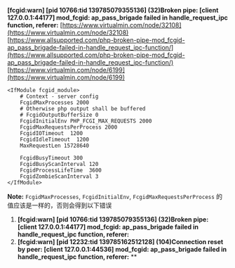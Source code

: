 **[fcgid:warn] [pid 10766:tid 139785079355136] (32)Broken pipe: [client 127.0.0.1:44177] mod_fcgid: ap_pass_brigade failed in handle_request_ipc function, referer:**
[https://www.virtualmin.com/node/32108](https://www.virtualmin.com/node/32108)
[https://www.allsupported.com/php-broken-pipe-mod_fcgid-ap_pass_brigade-failed-in-handle_request_ipc-function/](https://www.allsupported.com/php-broken-pipe-mod_fcgid-ap_pass_brigade-failed-in-handle_request_ipc-function/)
[https://www.virtualmin.com/node/6199](https://www.virtualmin.com/node/6199)


```text
<IfModule fcgid_module>
    # Context - server config
    FcgidMaxProcesses 2000
    # Otherwise php output shall be buffered
    # FcgidOutputBufferSize 0
    FcgidInitialEnv PHP_FCGI_MAX_REQUESTS 2000
    FcgidMaxRequestsPerProcess 2000
    FcgidIOTimeout  1200
    FcgidIdleTimeout  1200
    MaxRequestLen 15728640

    FcgidBusyTimeout 300
    FcgidBusyScanInterval 120
    FcgidProcessLifeTime  3600
    FcgidZombieScanInterval 3
</IfModule>
```
**Note:** `FcgidMaxProcesses`, `FcgidInitialEnv`, `FcgidMaxRequestsPerProcess` 的值应该是一样的，否则会得到以下错误
1. **[fcgid:warn] [pid 10766:tid 139785079355136] (32)Broken pipe: [client 127.0.0.1:44177] mod_fcgid: ap_pass_brigade failed in handle_request_ipc function, referer:**
2. **[fcgid:warn] [pid 12232:tid 139785162512128] (104)Connection reset by peer: [client 127.0.0.1:44536] mod_fcgid: ap_pass_brigade failed in handle_request_ipc function, referer:** **